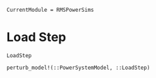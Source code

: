 ```@meta
CurrentModule = RMSPowerSims
```
# Load Step

```@docs
LoadStep
```
```@docs
perturb_model!(::PowerSystemModel, ::LoadStep)
```